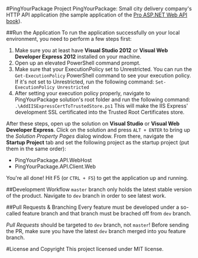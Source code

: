 #PingYourPackage Project
PingYourPackage: Small city delivery company's HTTP API application (the sample application of the [Pro ASP.NET Web API book](http://www.apress.com/9781430247258)).

##Run the Application
To run the application successfully on your local environment, you need to perform a few steps first:

 1. Make sure you at least have **Visual Studio 2012** or **Visual Web Developer Express 2012** installed on your machine.
 2. Open up an elevated PowerShell command prompt.
 3. Make sure that your ExecutionPolicy set to Unrestricted. You can run the `Get-ExecutionPolicy` PowerShell command to see your execution policy. If it's not set to Unrestricted, run the following command: `Set-ExecutionPolicy Unrestricted`
 4. After setting your execution policy properly, navigate to PingYourPackage solution's root folder and run the following command: `.\AddIISExpressCertToTrustedStore.ps1` This will make the IIS Express' development SSL certificated into the Trusted Root Certificates store.

After these steps, open up the solution on **Visual Studio** or **Visual Web Developer Express**. Click on the solution and press `ALT + ENTER` to bring up the *Solution Property Pages* dialog window. From there, navigate the **Startup Project** tab and set the following project as the startup project (put them in the same order):

 - PingYourPackage.API.WebHost
 - PingYourPackage.API.Client.Web

You're all done! Hit F5 (or `CTRL + F5`) to get the application up and running.

##Development Workflow
`master` branch only holds the latest stable version of the product. Navigate to `dev` branch in order to see latest work.

##Pull Requests &amp; Branching
Every feature must be developed under a so-called feature branch and that branch must be brached off from `dev` branch.

*Pull Requests* should be targeted to `dev` branch, not `master`! Before sending the PR, make sure you have the latest `dev` branch merged into you feature branch.

#License and Copyright
This project licensed under MIT license.